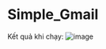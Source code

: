 # Simple_Gmail
Kết quả khi chạy:
![image](https://github.com/Manh-Phuong/Simple_Gmail/assets/114279204/cd52ab3d-fc66-449a-9b3b-c8d5b85ac896)
